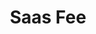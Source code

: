 ---
layout: resort
id: saas-fee
title: Saas Fee
nav: true
nav-order: 4
content-pages: true
intro: If you’re looking for a more low-key, quieter place to enjoy this special corner of the Alps, Saas Fee embodies Swiss village goodness, whilst remaining a great place to ski and wind down in the evenings.

topics:

  - id: adventure
    title: Adventure
    contents:
      - p: Nowhere else in the Alps, nor the world, can you catch as many four-thousanders (peaks greater than 4km) in one glance; Saas Fee is a treasure of high-altitude thrills.
      - p: With plenty of great beginner pistes, Saas Fee is perfect for low-key breaks for those dipping their toes into the perfect ski-holiday. 100km of prepared pistes, with 22 lifts serving them, also gives plenty room for more advanced skiers to strut their stuff too. With a whole valley available for cross country skiing, Saas Fee isn’t just about slopes. Why not pluck up the courage to hang over Gorge Alpine, or tour the place at night, where the frozen waterfalls glisten in the torchlight. For the whole family, speed down the mountain on the Feeblitz bob-sleigh ride, which offers a shot of adrenaline to accompany the stunning views over the nestled village below.

  - id: food-and-drink
    title: Food & Drink
    contents:
      - p: Saas Fee is as remote as it gets; only a donkey trail led here until 1951 – so for rustic fayre, this alpine village is idyllic.
      - p: After a tough day scaling the slopes, or hiking the rugged mountain passes, alpine eats are hearty, warming, and filling – basically perfect. A big reason for this is generous servings of cheese, which literally no one could possibly complain about. So, after the novelty of fondue, be sure to seek out authentic raclette, or bratchäs, for your daily dose of cheese overload. To accompany the endless cheese, try your hand at brewing with Gletscher Bräu, a tiny alpine brewery tucked away in Saas Fee. Finally, don’t miss the world’s highest revolving restaurant, Threes!xty, for fine dining and the most breathtaking views in the world.

  - id: relax
    title: Relax
    contents:
      - p: With activities laid on throughout the day, this traditional alpine village is well prepared to wind you down Swiss style.
      - p: Saas Fee is a far more low-key resort in comparison to Zermatt – its quaint, authentic village feel makes for true relaxation in some of the most stunning scenery in Europe. Due to its remote location, its streets are narrow and bordered by rustic wooden chalets, allowing for very little vehicle traffic. In fact, the only vehicles that navigate the small streets are the occasional taxi or bus, making Saas Fee a haven for uninterrupted walks and wanders, particularly with those little ones in your life. With a selection of spas and bathhouses, you’ll be set for blissed out afternoons taking life in your stride. Aqua Allalin caters particularly well, with saunas built with ceiling to floor windows offering incredible vistas while you kick back.
---